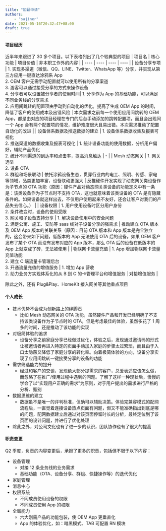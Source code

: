 ```yaml
---
title: "加薪申请"
authors:
    - "sajiner"
date: 2021-05-16T20:32:47+08:00
draft: true
---
```

#### 项目经历
近半年来跟进了 30 多个项目。以下表格列出了几个较典型的项目
|  项目名   | 核心功能 | 项目价值  | 非本职工作外的内容 |
|  ----  | ----  | ----  | ----  |
| 设备分享专项  | 1. 实现多渠道（微信、QQ、LINE、Twitter、WhatsApp 等）分享，并实现从第三方应用一键直达涂鸦系 App <br/>2. OEM 客户无需手动配置就可以使用所有的分享渠道 <br/>3. 游客可以通过接受分享的方式来操作设备 <br/>4. 分享者可以设置被分享者的使用时间| 1. 分享作为 App 的基础功能，可以满足不同业务线的分享需求 <br/>2. 应用间跳转的配置项由手动到自动化的优化，提高了生成 OEM App 的时间，降低了客户的使用成本及出错风险 | 本次需求之前每一个使用应用间跳转的 OEM App，都是由对应的项目经理在专门的后台手动添加的跳转配置项，而且会出现同一个 App 会有两个配置项的情况，维护难度很大且易出错。本次需求推动了配置自动化的改进 |
| 设备体系数据及推送数据的建立  | 1. 设备体系数据收集及报表可视化 <br/>2. 推送渠道的数据收集及报表可视化 | 1. 统计设备功能的使用数据，分析用户偏好，辅助产品优化 <br/>2. 统计不同渠道的到达率和点击率，提高消息触达 | - |
| Mesh 动态网关  | 1. 网关选举 <br/>2. 设备 OTA <br/>3. 群组和场景联动 | 依托涂鸦设备生态，贯穿行业内的电工、照明、传感、家电等领域，品类更加丰富，设备联动更强大 | 反推硬件开发实现了动态网关类设备作为子节点的 OTA 功能（原因：硬件产品对动态网关类设备的功能定义中有一条是：该类设备作为子节点时不支持 OTA，这也就意味着该类设备的 OTA 是有隐藏条件的。如果设备就这样出去，不仅用户使用起来不友好，还会让客户对我们的产品失去信心。） |
| 设备权限 | 1. 用户使用设备时区分用户身份 <br/>2. 条件改变时，设备的使用受限 <br/>3. 网关和子设备支持分享 | 1. 解决设备使用中的安全问题 <br/>2. 满足公寓、施工、安防等 saas 线对子设备分享的强需求 | 推动建立 OTA 版本及 OEM App 版本的关联关系（原因：目前 OTA 版本和 App 版本是完全独立的，这会带来如下问题，低版本的 App 无法使用 OTA 后的设备，如果 OEM 客户发布了某个 OTA 而没有发布对应的 App 版本，那么 OTA 后的设备在低版本的 App 上就变成了砖，无法被使用 |
| 物联网卡流量充值 | 1. App 增加物联网卡流量充值功能 <br/>2. 建立 C 端流量卡管理后台 <br/>3. 开通流量充值的增值服务 | 1. 增加 App 营收 <br/>2. 助力业务方实现体系化的从 B 到 C 的卡管理平台和增值服务 | 对接增值服务 |

除此之外，还有 Plug&Play、HomeKit 接入网关等其他重点项目

#### 个人成长
* 技术优势不会成为创新路上的绊脚石
    * 比如 Mesh 动态网关的 OTA 功能，虽然硬件产品和开发已经明确了不支持该类设备作为子节点时的 OTA，但是考虑最佳的体验，虽然多花了 1 周多的时间，还是推动了该功能的实现
* 对极简体验的追求
    * 设备分享之前家庭分享已经做过优化，体验之后，发现通过邀请码的形式让被邀请者再进入特定的页面手动加入家庭的步骤太过繁琐，而且由于入口太隐蔽又降低了家庭分享的转化率。向着极简体验的方向，设备分享实现了应用间跳转一键接受分享的设备的功能
* 需求筛选能力的提升
    * 经过和客户的交谈，发现绝大部分提需求的客户，总爱表述应该怎么做，而忽略了在推广/使用过程中遇到的问题。了解了这样一种现状后，慢慢的学会了以“实现用户正确的需求”为原则，对于用户提出的需求进行严格的分析、甄别
* 数据思维的建立
    * 数据虽不是唯一的评判标准，但确可以辅助决策。体验完兼容模式的配网流程后，一直觉着连接设备热点页面有问题，但又不能准确指出到底是哪的问题，配网数据建立后通过对该页面停留时长的分析，最终定位到了该页面的设计问题，并进行了优化处理
* 除此之外，对公司文化也有了进一步的认识，团队协作也有了很大的提高
#### 职责变更
Q2 季度，负责的内容变更后，承担了更多的职责，包括但不限于以下内容：
* 设备管理
    * 对接 12 条业务线的业务需求
    * 基础功能（OTA、设备分享、群组、快捷操作等）的迭代优化
* 家庭管理
* 消息中心
* 权限系统
    * 不同成员使用设备的权限
    * 不同成员使用 App 的权限
* 全局能力
    * 六大刚需产品的功能包装，使 OEM App 更垂直化
    * App 的体验优化，如：暗黑模式、TAB 可配置 RN 模块

